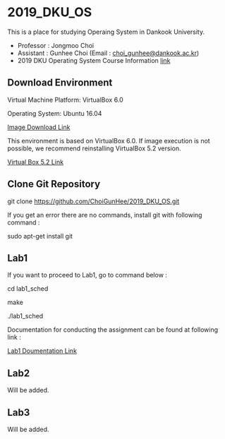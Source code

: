 # 2019_DKU_OS


This is a place for studying Operaing System in Dankook University.
- Professor : Jongmoo Choi
- Assistant : Gunhee Choi (Email : choi_gunhee@dankook.ac.kr)
- 2019 DKU Operating System Course Information [link](http://embedded.dankook.ac.kr/~choijm/course/course.html)


## Download Environment
Virtual Machine Platform: VirtualBox 6.0

Operating System: Ubuntu 16.04

[Image Download Link](https://drive.google.com/drive/folders/1nDOef1QCtXNO49R87IVuYgpwCOdOsPK7?usp=sharing)

This environment is based on VirtualBox 6.0.
If image execution is not possible, we recommend reinstalling VirtualBox 5.2 version.

[Virtual Box 5.2 Link](https://www.virtualbox.org/wiki/Download_Old_Builds_5_2)

## Clone Git Repository
git clone https://github.com/ChoiGunHee/2019_DKU_OS.git

If you get an error there are no commands, install git with following command :

sudo apt-get install git


## Lab1
If you want to proceed to Lab1, go to command below :

cd lab1_sched

make

./lab1_sched

Documentation for conducting the assignment can be found at following link :

[Lab1 Doumentation Link](http://embedded.dankook.ac.kr/~choijm/course/201901OSI/Lab1_sched.pdf)

## Lab2
Will be added.


## Lab3
Will be added. 
